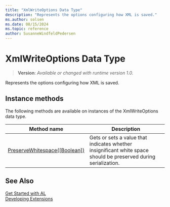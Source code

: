 ```yaml
---
title: "XmlWriteOptions Data Type"
description: "Represents the options configuring how XML is saved."
ms.author: solsen
ms.date: 08/15/2024
ms.topic: reference
author: SusanneWindfeldPedersen
---
```

[//]: # (START>DO_NOT_EDIT)
[//]: # (IMPORTANT:Do not edit any of the content between here and the END>DO_NOT_EDIT.)
[//]: # (Any modifications should be made in the .xml files in the ModernDev repo.)
# XmlWriteOptions Data Type
> **Version**: _Available or changed with runtime version 1.0._

Represents the options configuring how XML is saved.



## Instance methods
The following methods are available on instances of the XmlWriteOptions data type.

|Method name|Description|
|-----------|-----------|
|[PreserveWhitespace([Boolean])](xmlwriteoptions-preservewhitespace-method.md)|Gets or sets a value that indicates whether insignificant white space should be preserved during serialization.|

[//]: # (IMPORTANT: END>DO_NOT_EDIT)
## See Also  
[Get Started with AL](../../devenv-get-started.md)  
[Developing Extensions](../../devenv-dev-overview.md)  